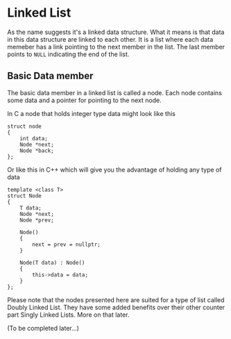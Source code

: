 # Linked List

As the name suggests it's a linked data structure. What it means is that data in this data structure are linked to each other. It is a list where each data memeber has a link pointing to the next member in the list. The last member points to `NULL` indicating the end of the list.

## Basic Data member
The basic data member in a linked list is called a node. Each node contains some data and a pointer for pointing to the next node.

In C a node that holds integer type data might look like this
```
struct node
{
    int data;
    Node *next;
    Node *back;
};
```

Or like this in C++ which will give you the advantage of holding any type of data
```
template <class T>
struct Node
{
    T data;
    Node *next;
    Node *prev;

    Node()
    {
        next = prev = nullptr;
    }

    Node(T data) : Node()
    {
        this->data = data;
    }
};
```

Please note that the nodes presented here are suited for a type of list called Doubly Linked List. They have some added benefits over their other counter part Singly Linked Lists. More on that later.

(To be completed later...)